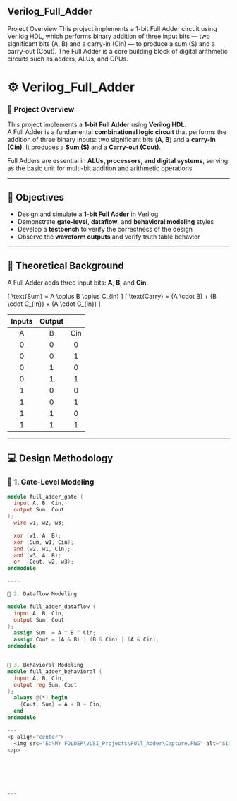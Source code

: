 ## Verilog_Full_Adder
Project Overview  This project implements a 1-bit Full Adder circuit using Verilog HDL, which performs binary addition of three input bits — two significant bits (A, B) and a carry-in (Cin) — to produce a sum (S) and a carry-out (Cout). The Full Adder is a core building block of digital arithmetic circuits such as adders, ALUs, and CPUs.
# ⚙️ Verilog_Full_Adder

### 🧩 Project Overview  
This project implements a **1-bit Full Adder** using **Verilog HDL**.  
A Full Adder is a fundamental **combinational logic circuit** that performs the addition of three binary inputs: two significant bits (**A**, **B**) and a **carry-in (Cin)**. It produces a **Sum (S)** and a **Carry-out (Cout)**.  

Full Adders are essential in **ALUs, processors, and digital systems**, serving as the basic unit for multi-bit addition and arithmetic operations.

---

## 🎯 Objectives
- Design and simulate a **1-bit Full Adder** in Verilog  
- Demonstrate **gate-level**, **dataflow**, and **behavioral modeling** styles  
- Develop a **testbench** to verify the correctness of the design  
- Observe the **waveform outputs** and verify truth table behavior  

---

## 🧠 Theoretical Background

A Full Adder adds three input bits: **A**, **B**, and **Cin**.

\[
\text{Sum} = A \oplus B \oplus C_{in}
\]
\[
\text{Carry} = (A \cdot B) + (B \cdot C_{in}) + (A \cdot C_{in})
\]

| Inputs | Output | |
|:------:|:-------:|:----:|
| A | B | Cin | Sum | Cout |
| 0 | 0 | 0 | 0 | 0 |
| 0 | 0 | 1 | 1 | 0 |
| 0 | 1 | 0 | 1 | 0 |
| 0 | 1 | 1 | 0 | 1 |
| 1 | 0 | 0 | 1 | 0 |
| 1 | 0 | 1 | 0 | 1 |
| 1 | 1 | 0 | 0 | 1 |
| 1 | 1 | 1 | 1 | 1 |

---

## 💻 Design Methodology

### 🧩 1. Gate-Level Modeling

```verilog
module full_adder_gate (
  input A, B, Cin,
  output Sum, Cout
);
  wire w1, w2, w3;

  xor (w1, A, B);
  xor (Sum, w1, Cin);
  and (w2, w1, Cin);
  and (w3, A, B);
  or  (Cout, w2, w3);
endmodule

----

🧩 2. Dataflow Modeling

module full_adder_dataflow (
  input A, B, Cin,
  output Sum, Cout
);
  assign Sum  = A ^ B ^ Cin;
  assign Cout = (A & B) | (B & Cin) | (A & Cin);
endmodule


🧩 3. Behavioral Modeling
module full_adder_behavioral (
  input A, B, Cin,
  output reg Sum, Cout
);
  always @(*) begin
    {Cout, Sum} = A + B + Cin;
  end
endmodule

---
<p align="center">
  <img src="E:\MY FOLDER\VLSI_Projects\FUll_Adder\Capture.PNG" alt="Simulation Output" width="500"/>
</p>






---


